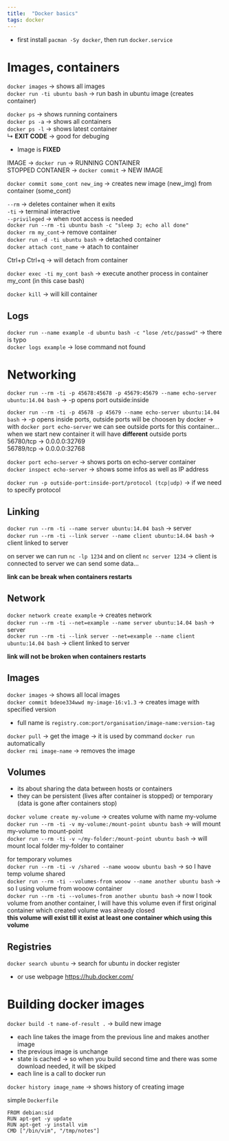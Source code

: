 ```yaml
---
title:  "Docker basics"
tags: docker
---
```


- first install `pacman -Sy docker`, then run `docker.service`

# Images, containers
`docker images` &rarr; shows all images  
`docker run -ti ubuntu bash` &rarr; run bash in ubuntu image (creates container)  


`docker ps` &rarr; shows running containers  
`docker ps -a` &rarr; shows all containers  
`docker ps -l` &rarr; shows latest container  
&#8627; **EXIT CODE** &rarr; good for debuging  

- Image is **FIXED**  

IMAGE &rarr; `docker run` &rarr; RUNNING CONTAINER  
STOPPED CONTANER &rarr; `docker commit` &rarr; NEW IMAGE  

`docker commit some_cont new_img` &rarr; creates new image (new\_img) from
container (some\_cont)  

`--rm` &rarr; deletes container when it exits  
`-ti` &rarr; terminal interactive  
`--privileged` &rarr; when root access is needed  
`docker run --rm -ti ubuntu bash -c "sleep 3; echo all done"`  
`docker rm my_cont`&rarr; remove container  
`docker run -d -ti ubuntu bash` &rarr; detached container  
`docker attach cont_name` &rarr; atach to container  

Ctrl+p Ctrl+q &rarr; will detach from container  

`docker exec -ti my_cont bash` &rarr; execute another process in container my\_cont
(in this case bash)  

`docker kill` &rarr; will kill container  

## Logs
`docker run --name example -d ubuntu bash -c "lose /etc/passwd"` &rarr; there
is typo  
`docker logs example` &rarr; lose command not found

# Networking
`docker run --rm -ti -p 45678:45678 -p 45679:45679 --name echo-server
ubuntu:14.04 bash` &rarr; -p opens port outside:inside  

`docker run --rm -ti -p 45678 -p 45679 --name echo-server
ubuntu:14.04 bash` &rarr; -p opens inside ports, outside ports will be choosen
by docker &rarr;  with `docker port echo-server` we can see outside ports for this
container... when we start new container it will have **different** outside ports  
56780/tcp -> 0.0.0.0:32769  
56789/tcp -> 0.0.0.0:32768  

`docker port echo-server` &rarr; shows ports on echo-server container  
`docker inspect echo-server` &rarr; shows some infos as well as IP address 

`docker run -p outside-port:inside-port/protocol (tcp|udp)` &rarr; if we need
to specify protocol

## Linking
`docker run --rm -ti --name server ubuntu:14.04 bash` &rarr; server  
`docker run --rm -ti --link server --name client ubuntu:14.04 bash` &rarr; client linked to server  

on server we can run `nc -lp 1234` and on client `nc server 1234` &rarr; client
is connected to server we can send some data...  

**link can be break when containers restarts**

## Network
`docker network create example` &rarr; creates network  
`docker run --rm -ti --net=example --name server ubuntu:14.04 bash` &rarr; server  
`docker run --rm -ti --link server --net=example --name client ubuntu:14.04 bash` &rarr; client linked to server  

**link will not be broken when containers restarts**

## Images
`docker images` &rarr; shows all local images  
`docker commit bdeoe334wwd my-image-16:v1.3` &rarr; creates image with
specified version

- full name is `registry.com:port/organisation/image-name:version-tag`  

`docker pull` &rarr; get the image &rarr; it is used by command `docker run`
automatically  
`docker rmi image-name` &rarr; removes the image

## Volumes
- its about sharing the data between hosts or containers  
- they can be persistent (lives after container is stopped) or temporary (data
  is gone after containers stop)  

`docker volume create my-volume` &rarr; creates volume with name my-volume  
`docker run --rm -ti -v my-volume:/mount-point ubuntu bash` &rarr; will mount
my-volume to mount-point  
`docker run --rm -ti -v ~/my-folder:/mount-point ubuntu bash` &rarr; will
mount local folder my-folder to container  

for temporary volumes  
`docker run --rm -ti -v /shared --name wooow ubuntu bash` &rarr; so I have temp volume
shared  
`docker run --rm -ti --volumes-from wooow --name another ubuntu bash` &rarr; so I using volume from wooow container  
`docker run --rm -ti --volumes-from another ubuntu bash` &rarr; now I took
volume from another container, I will have this volume even if first original
container which created volume was already closed  
**this volume will exist till it exist at least one container which using this
volume**  

## Registries
`docker search ubuntu` &rarr; search for ubuntu in docker register  

- or use webpage <https://hub.docker.com/> 

# Building docker images
`docker build -t name-of-result .` &rarr; build new image  
- each line takes the image from the previous line and makes another image  
- the previous image is unchange  
- state is cached &rarr; so when you build second time and there was some
  download needed, it will be skiped  
- each line is a call to docker run  

`docker history image_name` &rarr; shows history of creating image

simple `Dockerfile`
```
FROM debian:sid
RUN apt-get -y update
RUN apt-get -y install vim
CMD ["/bin/vim", "/tmp/notes"]
```
